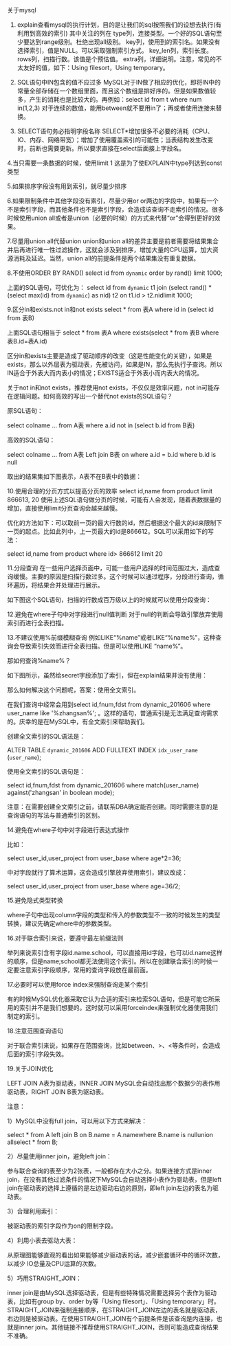 关于mysql
1. explain查看mysql的执行计划，目的是让我们的sql按照我们的设想去执行(有利用到高效的索引)
其中关注的列在
type列，连接类型。一个好的SQL语句至少要达到range级别。杜绝出现all级别。
key列，使用到的索引名。如果没有选择索引，值是NULL。可以采取强制索引方式。
key_len列，索引长度。
rows列，扫描行数。该值是个预估值。
extra列，详细说明。注意，常见的不太友好的值，如下：Using filesort，Using temporary。
2. SQL语句中IN包含的值不应过多
   MySQL对于IN做了相应的优化，即将IN中的常量全部存储在一个数组里面，而且这个数组是排好序的。但是如果数值较多，产生的消耗也是比较大的。再例如：select id from t where num in(1,2,3) 对于连续的数值，能用between就不要用in了；再或者使用连接来替换。

3. SELECT语句务必指明字段名称
SELECT*增加很多不必要的消耗（CPU、IO、内存、网络带宽）；增加了使用覆盖索引的可能性；当表结构发生改变时，前断也需要更新。所以要求直接在select后面接上字段名。

4.当只需要一条数据的时候，使用limit 1
这是为了使EXPLAIN中type列达到const类型

5.如果排序字段没有用到索引，就尽量少排序


6.如果限制条件中其他字段没有索引，尽量少用or
or两边的字段中，如果有一个不是索引字段，而其他条件也不是索引字段，会造成该查询不走索引的情况。很多时候使用union all或者是union（必要的时候）的方式来代替“or”会得到更好的效果。

7.尽量用union all代替union
union和union all的差异主要是前者需要将结果集合并后再进行唯一性过滤操作，这就会涉及到排序，增加大量的CPU运算，加大资源消耗及延迟。当然，union all的前提条件是两个结果集没有重复数据。

8.不使用ORDER BY RAND()
select id from `dynamic` order by rand() limit 1000;

上面的SQL语句，可优化为：
select id from `dynamic` t1 join (select rand() * (select max(id) from `dynamic`) as nid) t2 on t1.id > t2.nidlimit 1000;


9.区分in和exists.not in和not exists
select * from 表A where id in (select id from 表B)

上面SQL语句相当于
select * from 表A where exists(select * from 表B where 表B.id=表A.id)

区分in和exists主要是造成了驱动顺序的改变（这是性能变化的关键），如果是exists，那么以外层表为驱动表，先被访问，如果是IN，那么先执行子查询。所以IN适合于外表大而内表小的情况；EXISTS适合于外表小而内表大的情况。

关于not in和not exists，推荐使用not exists，不仅仅是效率问题，not in可能存在逻辑问题。如何高效的写出一个替代not exists的SQL语句？

原SQL语句：

select colname … from A表 where a.id not in (select b.id from B表)


高效的SQL语句：



select colname … from A表 Left join B表 on where a.id = b.id where b.id is null


取出的结果集如下图表示，A表不在B表中的数据：







10.使用合理的分页方式以提高分页的效率
select id,name from product limit 866613, 20
使用上述SQL语句做分页的时候，可能有人会发现，随着表数据量的增加，直接使用limit分页查询会越来越慢。

优化的方法如下：可以取前一页的最大行数的id，然后根据这个最大的id来限制下一页的起点。比如此列中，上一页最大的id是866612。SQL可以采用如下的写法：

select id,name from product where id> 866612 limit 20

11.分段查询
在一些用户选择页面中，可能一些用户选择的时间范围过大，造成查询缓慢。主要的原因是扫描行数过多。这个时候可以通过程序，分段进行查询，循环遍历，将结果合并处理进行展示。

如下图这个SQL语句，扫描的行数成百万级以上的时候就可以使用分段查询：

12.避免在where子句中对字段进行null值判断
对于null的判断会导致引擎放弃使用索引而进行全表扫描。

13.不建议使用%前缀模糊查询
例如LIKE“%name”或者LIKE“%name%”，这种查询会导致索引失效而进行全表扫描。但是可以使用LIKE “name%”。

那如何查询%name%？

如下图所示，虽然给secret字段添加了索引，但在explain结果并没有使用：


那么如何解决这个问题呢，答案：使用全文索引。


在我们查询中经常会用到select id,fnum,fdst from dynamic_201606 where user_name like '%zhangsan%'; 。这样的语句，普通索引是无法满足查询需求的。庆幸的是在MySQL中，有全文索引来帮助我们。


创建全文索引的SQL语法是：


ALTER TABLE `dynamic_201606` ADD FULLTEXT INDEX `idx_user_name` (`user_name`);

使用全文索引的SQL语句是：



select id,fnum,fdst from dynamic_201606 where match(user_name) against('zhangsan' in boolean mode);



注意：在需要创建全文索引之前，请联系DBA确定能否创建。同时需要注意的是查询语句的写法与普通索引的区别。



14.避免在where子句中对字段进行表达式操作

比如：

select user_id,user_project from user_base where age*2=36;


中对字段就行了算术运算，这会造成引擎放弃使用索引，建议改成：


select user_id,user_project from user_base where age=36/2;


15.避免隐式类型转换


where子句中出现column字段的类型和传入的参数类型不一致的时候发生的类型转换，建议先确定where中的参数类型。



16.对于联合索引来说，要遵守最左前缀法则



举列来说索引含有字段id.name.school，可以直接用id字段，也可以id.name这样的顺序，但是name;school都无法使用这个索引。所以在创建联合索引的时候一定要注意索引字段顺序，常用的查询字段放在最前面。



17.必要时可以使用force index来强制查询走某个索引



有的时候MySQL优化器采取它认为合适的索引来检索SQL语句，但是可能它所采用的索引并不是我们想要的。这时就可以采用forceindex来强制优化器使用我们制定的索引。



18.注意范围查询语句



对于联合索引来说，如果存在范围查询，比如between、>、<等条件时，会造成后面的索引字段失效。



19.关于JOIN优化







LEFT JOIN A表为驱动表，INNER JOIN MySQL会自动找出那个数据少的表作用驱动表，RIGHT JOIN B表为驱动表。



注意：



1）MySQL中没有full join，可以用以下方式来解决：



select * from A left join B on B.name = A.namewhere B.name is nullunion allselect * from B;



2）尽量使用inner join，避免left join：



参与联合查询的表至少为2张表，一般都存在大小之分。如果连接方式是inner join，在没有其他过滤条件的情况下MySQL会自动选择小表作为驱动表，但是left join在驱动表的选择上遵循的是左边驱动右边的原则，即left join左边的表名为驱动表。



3）合理利用索引：



被驱动表的索引字段作为on的限制字段。



4）利用小表去驱动大表：

从原理图能够直观的看出如果能够减少驱动表的话，减少嵌套循环中的循环次数，以减少 IO总量及CPU运算的次数。



5）巧用STRAIGHT_JOIN：



inner join是由MySQL选择驱动表，但是有些特殊情况需要选择另个表作为驱动表，比如有group by、order by等「Using filesort」、「Using temporary」时。STRAIGHT_JOIN来强制连接顺序，在STRAIGHT_JOIN左边的表名就是驱动表，右边则是被驱动表。在使用STRAIGHT_JOIN有个前提条件是该查询是内连接，也就是inner join。其他链接不推荐使用STRAIGHT_JOIN，否则可能造成查询结果不准确。





